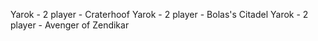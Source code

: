 Yarok - 2 player - Craterhoof
Yarok - 2 player - Bolas's Citadel
Yarok - 2 player - Avenger of Zendikar

